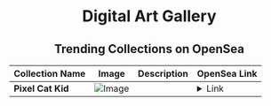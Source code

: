 <div align="center">

# Digital Art Gallery

## Trending Collections on OpenSea

| Collection Name                       | Image                                                                                     | Description                       | OpenSea Link                                                                                          |
|---------------------------------------|-------------------------------------------------------------------------------------------|-----------------------------------|--------------------------------------------------------------------------------------------------------|
| **Pixel Cat Kid** | ![Image](https://i.seadn.io/s/raw/files/064d1c11dc888585b03115ca784d6ade.gif?w=500&auto=format?w=200&auto=format) |  | <details><summary>Link</summary>[Pixel Cat Kid](https://opensea.io/collection/pixel-cat-kid)</details> |

</div>